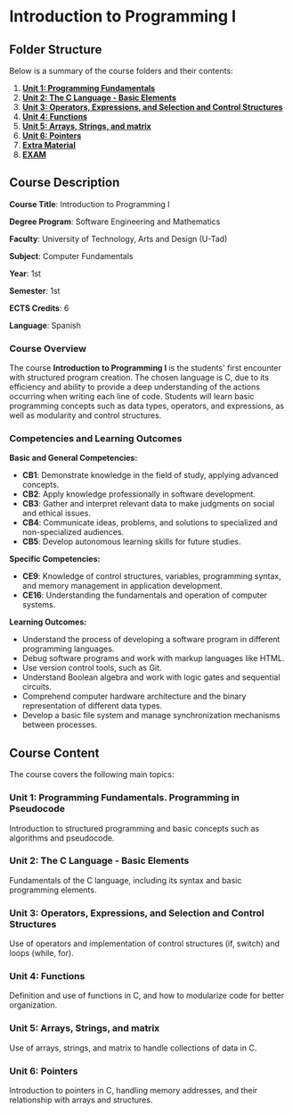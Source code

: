# Introduction to Programming I 

## **Folder Structure**

Below is a summary of the course folders and their contents:

1. [**Unit 1: Programming Fundamentals**](U1/)
2. [**Unit 2: The C Language - Basic Elements**](U2/)
3. [**Unit 3: Operators, Expressions, and Selection and Control Structures**](U3/)
4. [**Unit 4: Functions**](U4/)
5. [**Unit 5: Arrays, Strings, and matrix**](U5/)
6. [**Unit 6: Pointers**](U6/)
7. [**Extra Material**](Extra_Material/)
8. [**EXAM**](EXAM/)


## **Course Description**

**Course Title**: Introduction to Programming I

**Degree Program**: Software Engineering and Mathematics

**Faculty**: University of Technology, Arts and Design (U-Tad)

**Subject**: Computer Fundamentals

**Year**: 1st

**Semester**: 1st

**ECTS Credits**: 6

**Language**: Spanish

### **Course Overview**

The course **Introduction to Programming I** is the students' first encounter with structured program creation. The chosen language is C, due to its efficiency and ability to provide a deep understanding of the actions occurring when writing each line of code. Students will learn basic programming concepts such as data types, operators, and expressions, as well as modularity and control structures.

### **Competencies and Learning Outcomes**

**Basic and General Competencies:**

- **CB1**: Demonstrate knowledge in the field of study, applying advanced concepts.
- **CB2**: Apply knowledge professionally in software development.
- **CB3**: Gather and interpret relevant data to make judgments on social and ethical issues.
- **CB4**: Communicate ideas, problems, and solutions to specialized and non-specialized audiences.
- **CB5**: Develop autonomous learning skills for future studies.

**Specific Competencies:**

- **CE9**: Knowledge of control structures, variables, programming syntax, and memory management in application development.
- **CE16**: Understanding the fundamentals and operation of computer systems.

**Learning Outcomes:**

- Understand the process of developing a software program in different programming languages.
- Debug software programs and work with markup languages like HTML.
- Use version control tools, such as Git.
- Understand Boolean algebra and work with logic gates and sequential circuits.
- Comprehend computer hardware architecture and the binary representation of different data types.
- Develop a basic file system and manage synchronization mechanisms between processes.

## **Course Content**

The course covers the following main topics:

### **Unit 1: Programming Fundamentals. Programming in Pseudocode**

Introduction to structured programming and basic concepts such as algorithms and pseudocode.

### **Unit 2: The C Language - Basic Elements**

Fundamentals of the C language, including its syntax and basic programming elements.

### **Unit 3: Operators, Expressions, and Selection and Control Structures**

Use of operators and implementation of control structures (if, switch) and loops (while, for).

### **Unit 4: Functions**

Definition and use of functions in C, and how to modularize code for better organization.

### **Unit 5: Arrays, Strings, and matrix**

Use of arrays, strings, and matrix to handle collections of data in C.

### **Unit 6: Pointers**

Introduction to pointers in C, handling memory addresses, and their relationship with arrays and structures.
